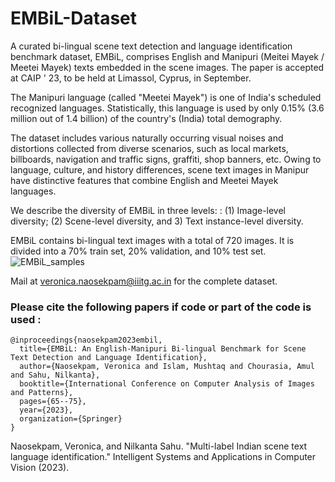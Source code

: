 # EMBiL-Dataset
A curated bi-lingual scene text detection and language identification benchmark dataset, EMBiL, comprises English and Manipuri (Meitei Mayek / Meetei Mayek) texts embedded in the scene images. The paper is accepted at CAIP ' 23, to be held at Limassol, Cyprus, in September.

The Manipuri language (called "Meetei Mayek") is one of India's scheduled recognized languages. Statistically, this language is used by only 0.15% (3.6 million out of 1.4 billion) of the country's (India) total demography. 

The dataset includes various naturally occurring visual noises and distortions collected from diverse scenarios, such as local markets, billboards, navigation and traffic signs, graffiti, shop banners, etc. Owing to language, culture,
and history differences, scene text images in Manipur have distinctive features that combine English and Meetei Mayek languages.

We describe the diversity of EMBiL in three levels: : (1) Image-level diversity;
(2) Scene-level diversity, and 3) Text instance-level diversity. 

EMBiL contains bi-lingual text images with a total of 720 images. It is divided into a 70% train set, 20% validation, and 10% test set.
![EMBiL_samples](https://github.com/Naosekpam/EMBiL-Dataset/assets/46924277/2ac2c5dc-c2b9-4f44-ba0e-c354e11e9e6b)

Mail at veronica.naosekpam@iiitg.ac.in for the complete dataset. 

### Please cite the following papers if code or part of the code is used :

```
@inproceedings{naosekpam2023embil, 
  title={EMBiL: An English-Manipuri Bi-lingual Benchmark for Scene Text Detection and Language Identification}, 
  author={Naosekpam, Veronica and Islam, Mushtaq and Chourasia, Amul and Sahu, Nilkanta}, 
  booktitle={International Conference on Computer Analysis of Images and Patterns},
  pages={65--75},
  year={2023}, 
  organization={Springer} 
}
```

Naosekpam, Veronica, and Nilkanta Sahu. "Multi-label Indian scene text language identification." Intelligent Systems and Applications in Computer Vision (2023).
